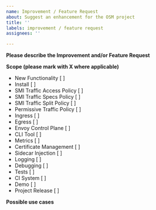 ```yaml
---
name: Improvement / Feature Request
about: Suggest an enhancement for the OSM project
title: ''
labels: improvement / feature request
assignees: ''

---
```


**Please describe the Improvement and/or Feature Request**
<!-- A clear and concise description of the proposal. -->

**Scope (please mark with X where applicable)**
- New Functionality          [ ]
- Install                    [ ]
- SMI Traffic Access Policy  [ ]
- SMI Traffic Specs Policy   [ ]
- SMI Traffic Split Policy   [ ]
- Permissive Traffic Policy  [ ]
- Ingress                    [ ]
- Egress                     [ ]
- Envoy Control Plane        [ ]
- CLI Tool                   [ ]
- Metrics                    [ ]
- Certificate Management     [ ]
- Sidecar Injection          [ ]
- Logging                    [ ]
- Debugging                  [ ]
- Tests                      [ ]
- CI System                  [ ]
- Demo                       [ ]
- Project Release            [ ]

**Possible use cases**
<!-- A clear and concise description of possible use cases for this proposal. -->
